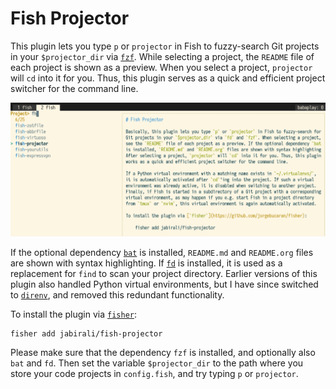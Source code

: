 # Fish Projector

This plugin lets you type `p` or `projector` in Fish to fuzzy-search Git
projects in your `$projector_dir` via [`fzf`][1]. While selecting a project,
the `README` file of each project is shown as a preview. When you select a
project, `projector` will `cd` into it for you. Thus, this plugin serves
as a quick and efficient project switcher for the command line.

![screenshot](screenshot.png)

If the optional dependency [`bat`][2] is installed, `README.md` and `README.org`
files are shown with syntax highlighting. If [`fd`][3] is installed, it is used
as a replacement for `find` to scan your project directory. Earlier versions
of this plugin also handled Python virtual environments, but I have since
switched to [`direnv`][4], and removed this redundant functionality.

To install the plugin via [`fisher`](https://github.com/jorgebucaran/fisher):

    fisher add jabirali/fish-projector

Please make sure that the dependency `fzf` is installed, and optionally also
`bat` and `fd`. Then set the variable `$projector_dir` to the path where you
store your code projects in `config.fish`, and try typing `p` or `projector`.

[1]: https://github.com/junegunn/fzf
[2]: https://github.com/sharkdp/bat
[3]: https://github.com/sharkdp/fd
[4]: https://github.com/direnv/direnv
